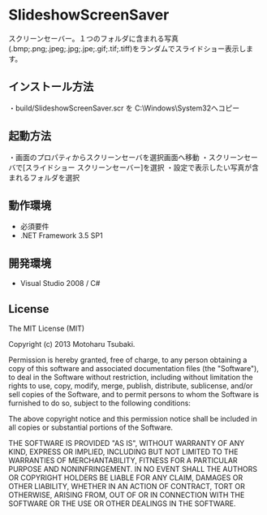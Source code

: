 # SlideshowScreenSaver

スクリーンセーバー。１つのフォルダに含まれる写真(.bmp;.png;.jpeg;.jpg;.jpe;.gif;.tif;.tiff)をランダムでスライドショー表示します。



## インストール方法
 ・build/SlideshowScreenSaver.scr を C:\Windows\System32へコピー

## 起動方法
 ・画面のプロパティからスクリーンセーバを選択画面へ移動
 ・スクリーンセーバで[スライドショー スクリーンセーバー]を選択
 ・設定で表示したい写真が含まれるフォルダを選択
 
## 動作環境
 - 必須要件
 - .NET Framework 3.5 SP1


## 開発環境
 - Visual Studio 2008 / C#


## License
The MIT License (MIT)

Copyright (c) 2013 Motoharu Tsubaki.

Permission is hereby granted, free of charge, to any person obtaining a copy of this software and associated documentation files (the "Software"), to deal in the Software without restriction, including without limitation the rights to use, copy, modify, merge, publish, distribute, sublicense, and/or sell copies of the Software, and to permit persons to whom the Software is furnished to do so, subject to the following conditions:

The above copyright notice and this permission notice shall be included in all copies or substantial portions of the Software.

THE SOFTWARE IS PROVIDED "AS IS", WITHOUT WARRANTY OF ANY KIND, EXPRESS OR IMPLIED, INCLUDING BUT NOT LIMITED TO THE WARRANTIES OF MERCHANTABILITY, FITNESS FOR A PARTICULAR PURPOSE AND NONINFRINGEMENT. IN NO EVENT SHALL THE AUTHORS OR COPYRIGHT HOLDERS BE LIABLE FOR ANY CLAIM, DAMAGES OR OTHER LIABILITY, WHETHER IN AN ACTION OF CONTRACT, TORT OR OTHERWISE, ARISING FROM, OUT OF OR IN CONNECTION WITH THE SOFTWARE OR THE USE OR OTHER DEALINGS IN THE SOFTWARE.


